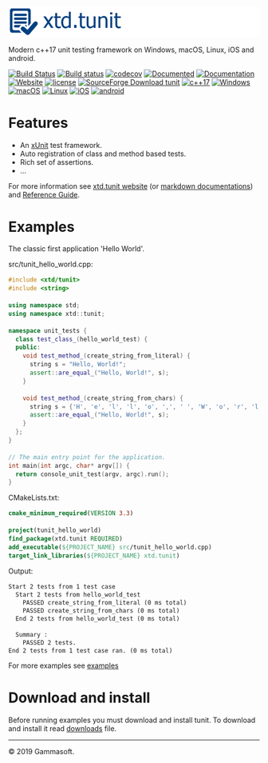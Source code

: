 [![tunit](docs/pictures/header.png)](https://gammasoft71.wixsite.com/xtd-tunit)

Modern c++17 unit testing framework on Windows, macOS, Linux, iOS and android.

[![Build Status](https://travis-ci.org/gammasoft71/xtd.tunit.svg?branch=master)](https://travis-ci.org/gammasoft71/xtd.tunit)
[![Build status](https://ci.appveyor.com/api/projects/status/1h8y1d4lodnk1wbb?svg=true)](https://ci.appveyor.com/project/gammasoft71/xtd-tunit)
[![codecov](https://codecov.io/gh/gammasoft71/xtd.tunit/branch/master/graph/badge.svg)](https://codecov.io/gh/gammasoft71/xtd.tunit)
[![Documented](https://codedocs.xyz/gammasoft71/xtd.tunit.svg)](https://codedocs.xyz/gammasoft71/xtd.tunit/)
[![Documentation](https://img.shields.io/badge/markdown-Documentation-brightgreen.svg)](./docs/home.md)
[![Website](https://img.shields.io/website-up-down-green-red/http/shields.io.svg?label=xtd-tunit%20website)](https://gammasoft71.wixsite.com/xtd-tunit)
[![license](https://img.shields.io/github/license/gammasoft71/xtd.tunit.svg)](LICENSE.md)
[![SourceForge Download tunit](https://img.shields.io/sourceforge/dt/tunitpro.svg)](https://sourceforge.net/projects/tunitpro/files/latest/download)
[![c++17](https://img.shields.io/badge/c++-17-004080.svg)](https://en.wikipedia.org/wiki/C%2B%2B17)
[![Windows](https://img.shields.io/badge/os-Windows-004080.svg)](https://en.wikipedia.org/wiki/Microsoft_Windows)
[![macOS](https://img.shields.io/badge/os-macOS-004080.svg)](https://en.wikipedia.org/wiki/MacOS)
[![Linux](https://img.shields.io/badge/os-Linux-004080.svg)](https://en.wikipedia.org/wiki/Linux)
[![iOS](https://img.shields.io/badge/os-iOS-004080.svg)](https://en.wikipedia.org/wiki/IOS)
[![android](https://img.shields.io/badge/os-android-004080.svg)](https://en.wikipedia.org/wiki/Android_(operating_system))

# Features

* An [xUnit](https://en.wikipedia.org/wiki/XUnit) test framework.
* Auto registration of class and method based tests.
* Rich set of assertions.
* ...

For more information see [xtd.tunit website](https://gammasoft71.wixsite.com/xtd-tunit) (or [markdown documentations](docs/home.md)) and [Reference Guide](https://codedocs.xyz/gammasoft71/xtd.tunit/).

# Examples

The classic first application 'Hello World'.

src/tunit_hello_world.cpp:

```c++
#include <xtd/tunit>
#include <string>

using namespace std;
using namespace xtd::tunit;

namespace unit_tests {
  class test_class_(hello_world_test) {
  public:
    void test_method_(create_string_from_literal) {
      string s = "Hello, World!";
      assert::are_equal_("Hello, World!", s);
    }
    
    void test_method_(create_string_from_chars) {
      string s = {'H', 'e', 'l', 'l', 'o', ',', ' ', 'W', 'o', 'r', 'l', 'd', '!'};
      assert::are_equal_("Hello, World!", s);
    }
  };
}

// The main entry point for the application.
int main(int argc, char* argv[]) {
  return console_unit_test(argv, argc).run();
}
```

CMakeLists.txt:

```cmake
cmake_minimum_required(VERSION 3.3)

project(tunit_hello_world)
find_package(xtd.tunit REQUIRED)
add_executable(${PROJECT_NAME} src/tunit_hello_world.cpp)
target_link_libraries(${PROJECT_NAME} xtd.tunit)
```

Output:
```
Start 2 tests from 1 test case
  Start 2 tests from hello_world_test
    PASSED create_string_from_literal (0 ms total)
    PASSED create_string_from_chars (0 ms total)
  End 2 tests from hello_world_test (0 ms total) 

  Summary :
    PASSED 2 tests.
End 2 tests from 1 test case ran. (0 ms total)
```

For more examples see [examples](examples)

# Download and install

Before running examples you must download and install tunit. To download and install it read [downloads](docs/downloads.md) file.

______________________________________________________________________________________________

© 2019 Gammasoft.
